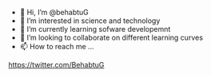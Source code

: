 - 👋 Hi, I’m @behabtuG
- 👀 I’m interested in science and technology 
- 🌱 I’m currently learning sofware developemnt 
- 💞️ I’m looking to collaborate on different learning curves 
- 📫 How to reach me ...

<!---
behabtuG/behabtuG is a ✨ special ✨ repository because its `README.md` (this file) appears on your GitHub profile.
You can click the Preview link to take a look at your changes.
--->
https://twitter.com/BehabtuG
